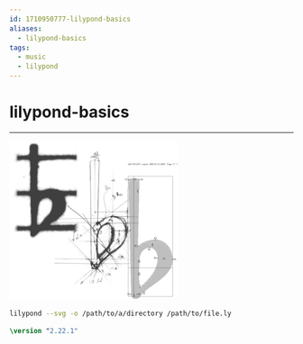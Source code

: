 ```yaml
---
id: 1710950777-lilypond-basics
aliases:
  - lilypond-basics
tags:
  - music
  - lilypond
---
```


# lilypond-basics

---

![conceptual-image-header.png](../assets/from_notes/1710950777-lilypond-basics-2024-03-20-22-42-36-conceptual-image-header.png)

```bash
lilypond --svg -o /path/to/a/directory /path/to/file.ly
```

```lilypond
\version "2.22.1"
```
